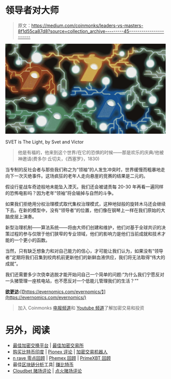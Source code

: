 # 领导者对大师

> 原文：<https://medium.com/coinmonks/leaders-vs-masters-8f1d55ca87d8?source=collection_archive---------45----------------------->

![](img/9e97240309bf0af8d96f0d4c0c09a6b8.png)

SVET is The Light, by Svet and Victor

> 他是有福的，他来到这个世界/在它的恐惧的时候——那是欢乐的庆典/他被神邀请(费多尔·丘切夫，《西塞罗》，1830)

当专制的反社会者与那些我们称之为“领袖”的人发生冲突时，世界缓慢而粗暴地走向下一次灭绝事件。这场疯狂的老年人走向悬崖的竞赛的结果是二元的。

假设行星战车奇迹般地未能坠入湮灭。我们还会被谴责每 20-30 年再看一遍同样的恐怖电影吗？因为老年“领袖”将会输掉与自然的斗争。

如果我们拒绝用分权治理模式取代集权治理模式，这种地狱般的旋转木马还会继续下去。在新的模型中，没有“领导者”的位置，他们像在钢琴上一样在我们原始的大脑皮层上演奏。

新型治理机制——算法系统——将由大师们创建和维护，他们对基于全球共识的决策过程的参与仅限于他们狭窄的专业领域，他们的影响力是他们当前成就和技术才能的一个更小的函数。

当然，只有缺乏想象力和对自己能力的信心，才可能让我们认为，如果没有“领导者”定期将我们召集到绞肉机前更新他们的新鲜血液供应，我们将无法取得“伟大的成就”。

我们还需要多少次侥幸逃脱才能开始问自己一个简单的问题:“为什么我们宁愿反对一头猪管理一座核电站，也不愿反对一个低能儿管理我们的生活？”"

[**欲更访**](https://evernomics.com/evernomics/)**:**[【https://evernomics.com/evernomics/】](https://evernomics.com/evernomics/)

> 加入 Coinmonks [电报频道](https://t.me/coincodecap)和 [Youtube 频道](https://www.youtube.com/c/coinmonks/videos)了解加密交易和投资

# 另外，阅读

*   [最佳加密交换平台](https://coincodecap.com/best-crypto-swap-platforms) | [最佳加密交易所](https://coincodecap.com/crypto-exchange)
*   [购买比特币印度](/coinmonks/buy-bitcoin-in-india-feb50ddfef94) | [Pionex 评论](/coinmonks/pionex-review-exchange-with-crypto-trading-bot-1e459d0191ea) | [加密交易机器人](/coinmonks/crypto-trading-bot-c2ffce8acb2a)
*   [n rave 零点回顾](/coinmonks/ngrave-zero-review-c465cf8307fc) | [Phemex 回顾](/coinmonks/phemex-review-4cfba0b49e28) | [PrimeXBT 回顾](/coinmonks/primexbt-review-88e0815be858)
*   最佳[区块链分析](https://bitquery.io/blog/best-blockchain-analysis-tools-and-software)工具| [赚比特币](/coinmonks/earn-bitcoin-6e8bd3c592d9)
*   [Cloudbet 赌场评论](https://coincodecap.com/cloudbet-casino-review) | [点火赌场评论](https://coincodecap.com/ignition-casino-review)